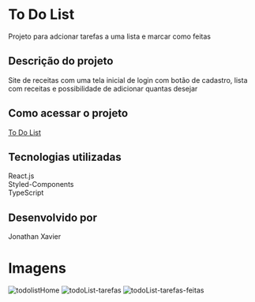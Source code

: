 # To Do List

Projeto para adcionar tarefas a uma lista e marcar como feitas

## Descrição do projeto
Site de receitas com uma tela inicial de login com botão de cadastro, lista com receitas e possibilidade de adicionar quantas desejar

## Como acessar o projeto
<a href="https://shallow-bottle.surge.sh/">To Do List</a>

## Tecnologias utilizadas

React.js <br/>
Styled-Components <br/>
TypeScript<br/>

## Desenvolvido por 
Jonathan Xavier

# Imagens

![todolistHome](https://user-images.githubusercontent.com/83797545/137037098-91cb1136-52da-4b0b-bcc8-6b1d806ac644.png)
![todoList-tarefas](https://user-images.githubusercontent.com/83797545/137037103-eae36b2b-5629-4dff-862a-dbfca046e24a.png)
![todoList-tarefas-feitas](https://user-images.githubusercontent.com/83797545/137037104-ccab69c0-5b15-49b2-85b0-be2cfea32f2e.png)
